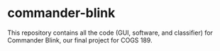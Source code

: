 # commander-blink

This repository contains all the code (GUI, software, and classifier) for Commander Blink, our final project for COGS 189. 

